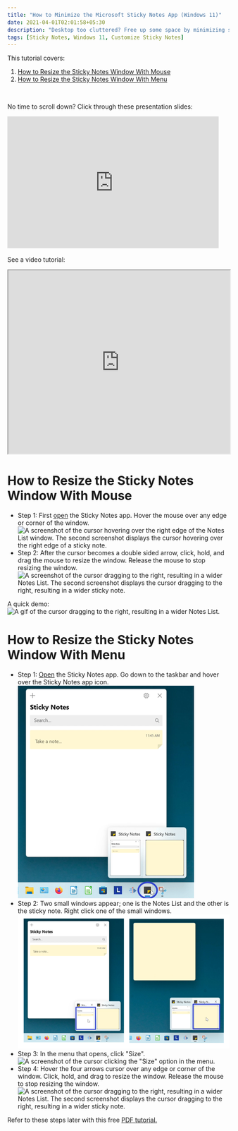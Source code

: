 ```yaml
---
title: "How to Minimize the Microsoft Sticky Notes App (Windows 11)"
date: 2021-04-01T02:01:58+05:30
description: "Desktop too cluttered? Free up some space by minimizing sticky notes. Learn how in this post."
tags: [Sticky Notes, Windows 11, Customize Sticky Notes]
---
```

This tutorial covers:
1. [How to Resize the Sticky Notes Window With Mouse](#1)
2. [How to Resize the Sticky Notes Window With Menu](#2)

<br />
<p>No time to scroll down? Click through these presentation slides:</p>
<iframe src="https://docs.google.com/presentation/d/e/2PACX-1vQLmoJOcRP5MUPranlLi8KgG0son8qZQa5gHEeERZGXHENTCg0SvP0omxaOqmkADtBX8Rq1fuTTkH5B/embed?start=false&loop=false&delayms=3000" frameborder="0" width="480" height="299" allowfullscreen="true" mozallowfullscreen="true" webkitallowfullscreen="true"></iframe>


<br />

See a video tutorial:
<iframe class="BLOG_video_class" allowfullscreen="" youtube-src-id="1BsJkz-LPNs" width="100%" height="416" src="https://www.youtube.com/embed/1BsJkz-LPNs"></iframe>

<h1 id="1">How to Resize the Sticky Notes Window With Mouse</h1>

* Step 1: First [open](https://qhtutorials.github.io/posts/how-to-open-sticky-notes/) the Sticky Notes app. Hover the mouse over any edge or corner of the window. <div class="stepimage">![A screenshot of the cursor hovering over the right edge of the Notes List window. The second screenshot displays the cursor hovering over the right edge of a sticky note.](blogresizestickynotes1hov.png "Hover over the edge/corner of the window")</div>
* Step 2: After the cursor becomes a double sided arrow, click, hold, and drag the mouse to resize the window. Release the mouse to stop resizing the window. <div class="stepimage">![A screenshot of the cursor dragging to the right, resulting in a wider Notes List. The second screenshot displays the cursor dragging to the right, resulting in a wider sticky note.](blogresizestickynotes2.png "Click, hold, and drag the mouse")</div>

A quick demo:
![A gif of the cursor dragging to the right, resulting in a wider Notes List.](resize2.GIF "Click, hold, and drag the mouse")

<h1 id="2">How to Resize the Sticky Notes Window With Menu</h1>

* Step 1: [Open](https://qhtutorials.github.io/posts/how-to-open-sticky-notes/) the Sticky Notes app. Go down to the taskbar and hover over the Sticky Notes app icon. <div class="stepimage">![A screenshot of the cursor hovering over the Sticky Notes app icon on the taskbar.](bloghoveroverappiconedit.png "Hover over the app icon")</div>
* Step 2: Two small windows appear; one is the Notes List and the other is the sticky note. Right click one of the small windows. <div class="stepimage">![A screenshot of the cursor right clicking the small Notes List window. The second screenshot displays the cursor right clicking the small sticky note window.](blogrightclicksmallwindow.png "Right click a small window")</div>
* Step 3: In the menu that opens, click "Size". <div class="stepimage">![A screenshot of the cursor clicking the "Size" option in the menu.](blogresizemenu.png "Click 'Size' ")</div>
* Step 4: Hover the four arrows cursor over any edge or corner of the window. Click, hold, and drag to resize the window. Release the mouse to stop resizing the window. <div class="stepimage">![A screenshot of the cursor dragging to the right, resulting in a wider Notes List. The second screenshot displays the cursor dragging to the right, resulting in a wider sticky note.](blogresize4arrows.png "Click, hold, and drag the edge of a window")</div>

Refer to these steps later with this free [PDF tutorial.](https://drive.google.com/file/d/1z67pP26eE_PORbo9zg62EMKP6ZY6e6Dq/view?usp=sharing)

<br />
